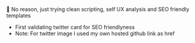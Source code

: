 🤔 No reason, just trying clean scripting, self UX analysis and SEO friendly templates

- First validating twitter card for SEO friendlyness
- Note: For twitter image I used my own hosted github link as href